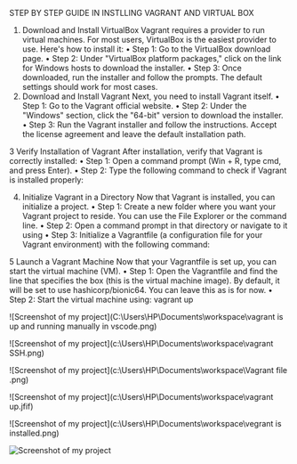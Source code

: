 STEP BY STEP GUIDE IN INSTLLING VAGRANT AND VIRTUAL BOX

1. Download and Install VirtualBox
Vagrant requires a provider to run virtual machines. For most users, VirtualBox is the easiest provider to use. Here's how to install it:
•	Step 1: Go to the VirtualBox download page.
•	Step 2: Under "VirtualBox platform packages," click on the link for Windows hosts to download the installer.
•	Step 3: Once downloaded, run the installer and follow the prompts. The default settings should work for most cases.
2. Download and Install Vagrant
Next, you need to install Vagrant itself.
•	Step 1: Go to the Vagrant official website.
•	Step 2: Under the "Windows" section, click the "64-bit" version to download the installer.
•	Step 3: Run the Vagrant installer and follow the instructions. Accept the license agreement and leave the default installation path.

3   Verify Installation of Vagrant
After installation, verify that Vagrant is correctly installed:
•	Step 1: Open a command prompt (Win + R, type cmd, and press Enter).
•	Step 2: Type the following command to check if Vagrant is installed properly:

4. Initialize Vagrant in a Directory
Now that Vagrant is installed, you can initialize a project.
•	Step 1: Create a new folder where you want your Vagrant project to reside. You can use the File Explorer or the command line.
•	Step 2: Open a command prompt in that directory or navigate to it using
•	Step 3: Initialize a Vagrantfile (a configuration file for your Vagrant environment) with the following command:


 5 Launch a Vagrant Machine
Now that your Vagrantfile is set up, you can start the virtual machine (VM).
•	Step 1: Open the Vagrantfile and find the line that specifies the box (this is the virtual machine image). By default, it will be set to use hashicorp/bionic64. You can leave this as is for now.
•	Step 2: Start the virtual machine using:
vagrant up

![Screenshot of my project](C:\Users\HP\Documents\workspace\vagrant is up and running manually in vscode.png)

![Screenshot of my project](c:\Users\HP\Documents\workspace\vagrant SSH.png)

![Screenshot of my project](c:\Users\HP\Documents\workspace\Vagrant file .png)

![Screenshot of my project](c:\Users\HP\Documents\workspace\vagrant up.jfif)

![Screenshot of my project](c:\Users\HP\Documents\workspace\vegrant is installed.png)

![Screenshot of my project](c:\Users\HP\Documents\workspace\vv.jfif)














